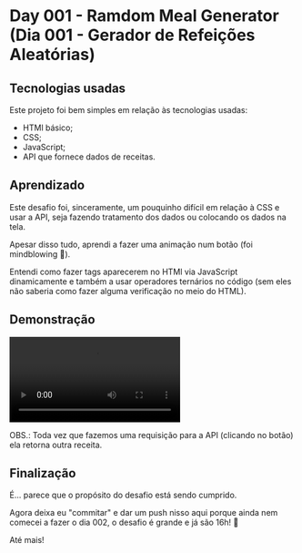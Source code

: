 # Day 001 - Ramdom Meal Generator (Dia 001 - Gerador de Refeições Aleatórias)

## Tecnologias usadas
 Este projeto foi bem simples em relação às tecnologias usadas:

 - HTMl básico;
 - CSS;
 - JavaScript;
 - API que fornece dados de receitas.

## Aprendizado
 Este desafio foi, sinceramente, um pouquinho difícil em relação à CSS e usar a API, seja fazendo tratamento dos dados ou colocando os dados na tela.

 Apesar disso tudo, aprendi a fazer uma animação num botão (foi mindblowing 🤯).

 Entendi como fazer tags aparecerem no HTMl via JavaScript dinamicamente e também a usar operadores ternários no código (sem eles não saberia como fazer alguma verificação no meio do HTML).

## Demonstração
 ![](demonstracao.mp4)

 OBS.: Toda vez que fazemos uma requisição para a API (clicando no botão) ela retorna outra receita.

## Finalização
 É... parece que o propósito do desafio está sendo cumprido.

 Agora deixa eu "commitar" e dar um push nisso aqui porque ainda nem comecei a fazer o dia 002, o desafio é grande e já são 16h! 😬

 Até mais!